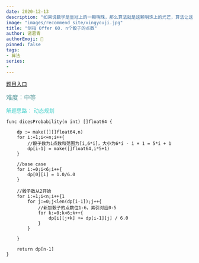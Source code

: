 ```yaml
---
date: 2020-12-13
description: "如果说数学是皇冠上的一颗明珠，那么算法就是这颗明珠上的光芒，算法让这颗明珠更加熠熠生辉，为科技进步和社会发展照亮了前进的路"
image: "images/recommend_site/xingyouji.jpg"
title: "剑指 Offer 60. n个骰子的点数"
author: 诸葛青
authorEmoji: 🎅
pinned: false
tags:
- 算法
series:
-  
---
```


[题目入口](https://leetcode-cn.com/problems/nge-tou-zi-de-dian-shu-lcof/)

<font color=CadetBlue size=3 >难度：中等</font>

<font color=MediumTurquoise>解题思路：
动态规划</font>

```golang
func dicesProbability(n int) []float64 {

    dp := make([][]float64,n)
    for i:=1;i<=n;i++{
        //骰子数为i点数和范围为[i,6*i]，大小为6*i - i + 1 = 5*i + 1
        dp[i-1] = make([]float64,i*5+1)
    }

    //base case
    for i:=0;i<6;i++{
        dp[0][i] = 1.0/6.0
    }

    //骰子数从2开始
    for i:=1;i<n;i++{1
        for j:=0;j<len(dp[i-1]);j++{
            //新加骰子的点数位1-6，索引对应0-5
            for k:=0;k<6;k++{
                dp[i][j+k] += dp[i-1][j] / 6.0
            }
        }

    }

    return dp[n-1]
}
```